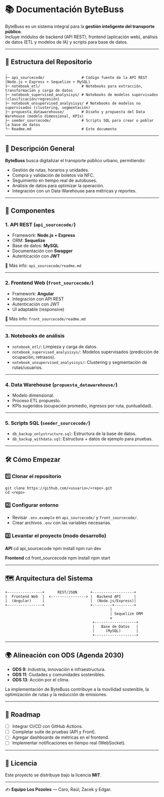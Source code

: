 # 📚 Documentación ByteBuss

ByteBuss es un sistema integral para la **gestión inteligente del transporte público**.  
Incluye módulos de backend (API REST), frontend (aplicación web), análisis de datos (ETL y modelos de IA) y scripts para base de datos.

---

## 📂 Estructura del Repositorio

    .
    ├─ api_sourcecode/                 # Código fuente de la API REST (Node.js + Express + Sequelize + MySQL)
    ├─ notebook_etl/                   # Notebooks para extracción, transformación y carga de datos
    ├─ notebook_supervised_analysisys/ # Notebooks de modelos supervisados (clasificación/regresión)
    ├─ notebook_unsupervised_analysisys/ # Notebooks de modelos no supervisados (clustering, segmentación)
    ├─ propuesta_datawarehouse/        # Diseño y propuesta del Data Warehouse (modelo dimensional, KPIs)
    ├─ seeder_sourcecode/              # Scripts SQL para crear o poblar la base de datos
    └─ Readme.md                       # Este documento

---

## 🚀 Descripción General

**ByteBuss** busca digitalizar el transporte público urbano, permitiendo:
- Gestión de rutas, horarios y unidades.
- Compra y validación de boletos vía NFC.
- Seguimiento en tiempo real de autobuses.
- Análisis de datos para optimizar la operación.
- Integración con un Data Warehouse para métricas y reportes.

---

## 🔹 Componentes

### **1. API REST (`api_sourcecode/`)**
- Framework: **Node.js + Express**
- ORM: **Sequelize**
- Base de datos: **MySQL**
- Documentación con **Swagger**
- Autenticación con **JWT**

📄 Más info: `api_sourcecode/readme.md`

---

### **2. Frontend Web (`front_sourcecode/`)**
- Framework: **Angular**
- Integración con API REST
- Autenticación con JWT
- UI adaptable (responsive)

📄 Más info: `front_sourcecode/readme.md`

---

### **3. Notebooks de análisis**
- `notebook_etl/`: Limpieza y carga de datos.
- `notebook_supervised_analysisys/`: Modelos supervisados (predicción de ocupación, retrasos).
- `notebook_unsupervised_analysisys/`: Clustering y segmentación de rutas/usuarios.

---

### **4. Data Warehouse (`propuesta_datawarehouse/`)**
- Modelo dimensional.
- Proceso ETL propuesto.
- KPIs sugeridos (ocupación promedio, ingresos por ruta, puntualidad).

---

### **5. Scripts SQL (`seeder_sourcecode/`)**
- `db_backup_onlystructure.sql`: Estructura de la base de datos.
- `db_backup_withdata.sql`: Estructura + datos de ejemplo para pruebas.

---

## 🛠️ Cómo Empezar

### 1️⃣ Clonar el repositorio
    git clone https://github.com/<usuario>/<repo>.git
    cd <repo>

### 2️⃣ Configurar entorno
- Revisar `.env.example` en `api_sourcecode/` y `front_sourcecode/`.
- Crear archivos `.env` con las variables necesarias.

### 3️⃣ Levantar el proyecto (modo desarrollo)

**API**
    cd api_sourcecode
    npm install
    npm run dev

**Frontend**
    cd front_sourcecode
    npm install
    npm start

---

## 🗺️ Arquitectura del Sistema

```
+----------------+      REST/JSON      +-------------------+
|  Frontend Web  |  <----------------> |  Backend API      |
|  (Angular)     |                     |  (Node.js/Express)|
+----------------+                     +---------+---------+
                                                |
                                                | Sequelize ORM
                                                v
                                        +-------------------+
                                        |   Base de Datos   |
                                        |     (MySQL)       |
                                        +-------------------+
```

---

## 🌍 Alineación con ODS (Agenda 2030)

- **ODS 9**: Industria, innovación e infraestructura.
- **ODS 11**: Ciudades y comunidades sostenibles.
- **ODS 13**: Acción por el clima.

La implementación de ByteBuss contribuye a la movilidad sostenible, la optimización de rutas y la reducción de emisiones.

---

## 📌 Roadmap
- [ ] Integrar CI/CD con GitHub Actions.
- [ ] Completar suite de pruebas (API y Front).
- [ ] Agregar dashboards de métricas en el frontend.
- [ ] Implementar notificaciones en tiempo real (WebSocket).

---

## 📄 Licencia
Este proyecto se distribuye bajo la licencia **MIT**.

---

✍️ **Equipo Los Pozoles** — Caro, Raúl, Zacek y Edgar.

